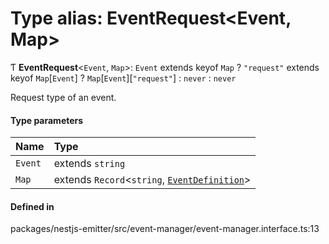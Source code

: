 # Type alias: EventRequest<Event, Map\>

Ƭ **EventRequest**<`Event`, `Map`\>: `Event` extends keyof `Map` ? ``"request"`` extends keyof `Map`[`Event`] ? `Map`[`Event`][``"request"``] : `never` : `never`

Request type of an event.

#### Type parameters

| Name | Type |
| :------ | :------ |
| `Event` | extends `string` |
| `Map` | extends `Record`<`string`, [`EventDefinition`](../interfaces/EventDefinition.md)\> |

#### Defined in

packages/nestjs-emitter/src/event-manager/event-manager.interface.ts:13
